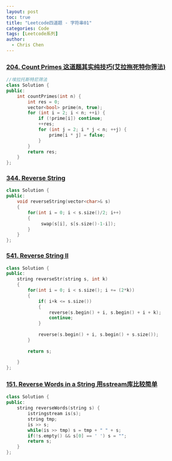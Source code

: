 ```yaml
---
layout: post
toc: true
title: "Leetcode四道题 - 字符串01"
categories: Code
tags: [Leetcode系列]
author:
  - Chris Chen
---
```


### <a href = "https://leetcode.com/problems/count-primes/description/" >204. Count Primes 这道题其实纯技巧(艾拉拖死特你筛法)</a>
```c++
//埃拉托斯特尼筛法
class Solution {
public:
    int countPrimes(int n) {
        int res = 0;
        vector<bool> prime(n, true);
        for (int i = 2; i < n; ++i) {
            if (!prime[i]) continue;
            ++res;
            for (int j = 2; i * j < n; ++j) {
                prime[i * j] = false;
            }
        }
        return res;
    }
};
```


### <a href = "https://leetcode.com/problems/reverse-string/description/">344. Reverse String</a>
```c++
class Solution {
public:
    void reverseString(vector<char>& s) 
    {
        for(int i = 0; i < s.size()/2; i++)
        {
             swap(s[i], s[s.size()-1-i]);
        }
    }
};
```

### <a href = "https://leetcode.com/problems/reverse-string-ii/" >541. Reverse String II</a>
```c++
class Solution {
public:
    string reverseStr(string s, int k) 
    {
        for(int i = 0; i < s.size(); i += (2*k))
        {
            if( i+k <= s.size())
            {
                reverse(s.begin() + i, s.begin() + i + k);
                continue;
            }
            
            reverse(s.begin() + i, s.begin() + s.size());
        }
        
        return s;
        
    }
};
```

### <a href = "https://leetcode.com/problems/reverse-words-in-a-string/description/" >151. Reverse Words in a String 用sstream库比较简单</a>
```c++
class Solution {
public:
    string reverseWords(string s) {
        istringstream is(s);
        string tmp;
        is >> s;
        while(is >> tmp) s = tmp + " " + s;
        if(!s.empty() && s[0] == ' ') s = "";
        return s;
    }
};
```